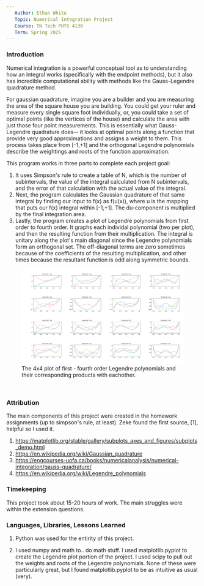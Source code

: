 ```yaml
---
   Author: Ethan White
   Topic: Numerical Integration Project
   Course: TN Tech PHYS 4130
   Term: Spring 2025 
---
```


### Introduction

Numerical integration is a powerful conceptual tool as to understanding how an integral works (specifically with the endpoint methods), but it also has incredible computational ability with methods like the Gauss-Legendre quadrature method. 

For gaussian quadrature, imagine you are a builder and you are measuring the area of the square house you are building. You could get your ruler and measure every single square foot individually, or, you could take a set of optimal points (like the vertices of the house) and calculate the area with just those four point measurements. This is essentially what Gauss-Legendre quadrature does-- it looks at optimal points along a function that provide very good approximations and assigns a weight to them. This process takes place from [-1,+1] and the orthogonal Legendre polynomials describe the weightings and roots of the function approximation.

This program works in three parts to complete each project goal:

1. It uses Simpson's rule to create a table of N, which is the number of subintervals, the value of the integral calculated from N subintervals, and the error of that calculation with the actual value of the integral. 
2. Next, the program calculates the Gaussian quadrature of that same integral by finding our input to f(x) as f(u(x)), where u is the mapping that puts our f(x) integral within [-1,+1]. The du-component is multiplied by the final integration area. 
3. Lastly, the program creates a plot of Legendre polynomials from first order to fourth order. It graphs each individal polynomial (two per plot), and then the resulting function from their multiplication. The integral is unitary along the plot's main diagonal since the Legendre polynomials form an orthogonal set. The off-diagonal terms are zero sometimes because of the coefficients of the resulting multiplication, and other times because the resultant function is odd along symmetric bounds.

<figure>
  <img src=Figure_1.png>
  <figcaption>The 4x4 plot of first - fourth order Legendre polynomials and their corresponding products with eachother. </figcaption>
</figure>
<p>&nbsp;</p> 

### Attribution

The main components of this project were created in the homework assignments (up to simpson's rule, at least). Zeke found the first source, [1], helpful so I used it.

1. https://matplotlib.org/stable/gallery/subplots_axes_and_figures/subplots_demo.html
2. https://en.wikipedia.org/wiki/Gaussian_quadrature
3. https://engcourses-uofa.ca/books/numericalanalysis/numerical-integration/gauss-quadrature/
4. https://en.wikipedia.org/wiki/Legendre_polynomials

### Timekeeping

This project took about 15-20 hours of work. The main struggles were within the extension questions.

### Languages, Libraries, Lessons Learned

1. Python was used for the entirity of this project. 

2. I used numpy and math to.. do math stuff. I used matplotlib.pyplot to create the Legendre plot portion of the project. I used scipy to pull out the weights and roots of the Legendre polynomials. None of these were particularly great, but I found matplotlib.pyplot to be as intuitive as usual (very).

